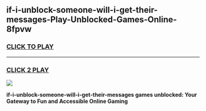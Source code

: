 
## if-i-unblock-someone-will-i-get-their-messages-Play-Unblocked-Games-Online-8fpvw
<h3>
<a href="https://premium76.site?title=if-i-unblock-someone-will-i-get-their-messages&ref=25A">CLICK TO PLAY</a></h3>
<hr>

<h3>
<a href="https://premium76.site?title=if-i-unblock-someone-will-i-get-their-messages&ref=25A">CLICK 2 PLAY</a>
  
</h3>

<a href="https://premium76.site?title=if-i-unblock-someone-will-i-get-their-messages&ref=25A"><img src="https://clearcache.store/games.png"></a>


**if-i-unblock-someone-will-i-get-their-messages games unblocked: Your Gateway to Fun and Accessible Online Gaming**

